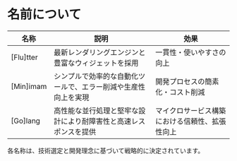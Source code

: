 # 名前について

| 名称         | 説明                                                         | 効果                                         |
|--------------|--------------------------------------------------------------|----------------------------------------------|
| [Flu]tter   | 最新レンダリングエンジンと豊富なウィジェットを採用              | 一貫性・使いやすさの向上                      |
| [Min]imam   | シンプルで効率的な自動化ツールで、エラー削減や生産性向上を実現     | 開発プロセスの簡素化・コスト削減               |
| [Go]lang    | 高性能な並行処理と堅牢な設計により耐障害性と高速レスポンスを提供    | マイクロサービス構築における信頼性、拡張性向上  |

各名称は、技術選定と開発理念に基づいて戦略的に決定されています。
